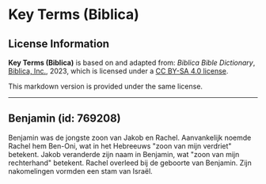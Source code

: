 # Key Terms (Biblica)

## License Information

**Key Terms (Biblica)** is based on and adapted from: _Biblica Bible Dictionary_, [Biblica, Inc.](https://www.biblica.com/), 2023, which is licensed under a [CC BY-SA 4.0 license](https://creativecommons.org/licenses/by-sa/4.0/legalcode.en).

This markdown version is provided under the same license.



--------------------------------

## Benjamin (id: 769208)

Benjamin was de jongste zoon van Jakob en Rachel. Aanvankelijk noemde Rachel hem Ben\-Oni, wat in het Hebreeuws "zoon van mijn verdriet" betekent. Jakob veranderde zijn naam in Benjamin, wat "zoon van mijn rechterhand" betekent. Rachel overleed bij de geboorte van Benjamin. Zijn nakomelingen vormden een stam van Israël.


